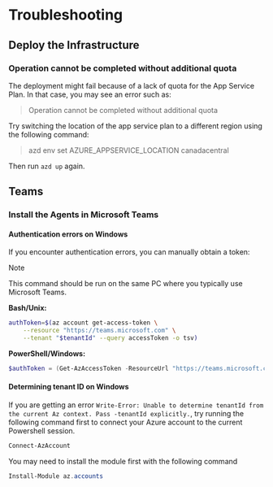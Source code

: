 # Troubleshooting

## Deploy the Infrastructure

### Operation cannot be completed without additional quota

The deployment might fail because of a lack of quota for the App Service Plan. In that case, you may see an error such as:
> Operation cannot be completed without additional quota

Try switching the location of the app service plan to a different region using the following command:
> azd env set AZURE_APPSERVICE_LOCATION canadacentral

Then run `azd up` again.

## Teams

### Install the Agents in Microsoft Teams

#### Authentication errors on Windows

If you encounter authentication errors, you can manually obtain a token:

> [!NOTE]
> This command should be run on the same PC where you typically use Microsoft Teams.

**Bash/Unix:**

```sh
authToken=$(az account get-access-token \
    --resource "https://teams.microsoft.com" \
    --tenant "$tenantId" --query accessToken -o tsv)
```

**PowerShell/Windows:**

```powershell
$authToken = (Get-AzAccessToken -ResourceUrl "https://teams.microsoft.com" -Tenant $tenantId).Token
```

#### Determining tenant ID on Windows

If you are getting an error `Write-Error: Unable to determine tenantId from the current Az context. Pass -tenantId explicitly.`, try running the following command first to connect your Azure account to the current Powershell session.

```powershell
Connect-AzAccount
```

You may need to install the module first with the following command

```powershell
Install-Module az.accounts
```
